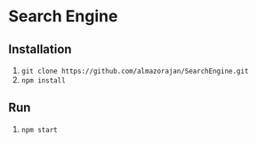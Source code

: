 Search Engine
===================

Installation
-------

 1. `git clone https://github.com/almazorajan/SearchEngine.git`
 2. `npm install`

Run
-------
 1. `npm start`
